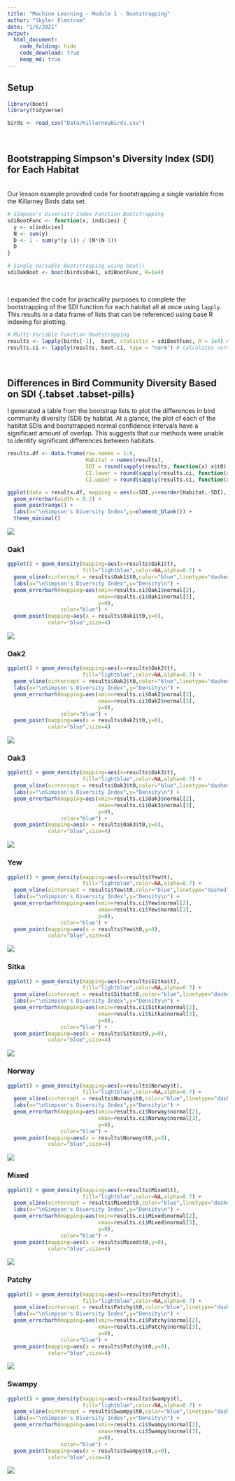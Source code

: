 ```yaml
---
title: "Machine Learning - Module 1 - Bootstrapping"
author: "Skyler Elmstrom"
date: "1/6/2021"
output:
  html_document:
    code_folding: hide
    code_download: true
    keep_md: true
---
```




## Setup

```{.r .fold-show}
library(boot)
library(tidyverse)

birds <- read_csv("Data/KillarneyBirds.csv")
```
<br>

## **Bootstrapping Simpson's Diversity Index (SDI) for Each Habitat**
<br>
Our lesson example provided code for bootstrapping a single variable from the Killarney Birds data set.

```{.r .fold-show}
# Simpson's Diversity Index Function Bootstrapping
sdiBootFunc <- function(x, indicies) {
  y <- x[indicies]
  N <- sum(y)
  D <- 1 - sum(y*(y-1)) / (N*(N-1))
  D
}

# Single Variable Bootstrapping using boot()
sdiOakBoot <- boot(birds$Oak1, sdiBootFunc, R=1e4)
```
<br>

I expanded the code for practicality purposes to complete the bootstrapping of the SDI function for each habitat all at once using `lapply`. This results in a data frame of lists that can be referenced using base R indexing for plotting.

```{.r .fold-show}
# Multi-Variable Function Bootstrapping
results <- lapply(birds[-1],  boot, statistic = sdiBootFunc, R = 1e4) # calculates SDI for each habitat, drops species column
results.ci <- lapply(results, boot.ci, type = "norm") # calculates normal confidence intervals for each habitat
```
<br>

## **Differences in Bird Community Diversity Based on SDI** {.tabset .tabset-pills}

I generated a table from the bootstrap lists to plot the differences in bird community diversity (SDI) by habitat. At a glance, the plot of each of the habitat SDIs and bootstrapped normal confidence intervals have a significant amount of overlap. This suggests that our methods were unable to identify significant differences between habitats.


```r
results.df <- data.frame(row.names = 1:9,
                         Habitat = names(results),
                         SDI = round(sapply(results, function(x) x$t0),4),
                         CI.lower = round(sapply(results.ci, function(x) x$normal[2]),4),
                         CI.upper = round(sapply(results.ci, function(x) x$normal[3]),4))

ggplot(data = results.df, mapping = aes(x=SDI,y=reorder(Habitat,-SDI), xmin = CI.lower, xmax = CI.upper)) +
  geom_errorbar(width = 0.2) +
  geom_pointrange() +
  labs(x="\nSimpson's Diversity Index",y=element_blank()) +
  theme_minimal()
```

![](SElmstrom_Module1_Bootstrap_files/figure-html/unnamed-chunk-4-1.png)<!-- -->
<br>



### Oak1

```r
ggplot() + geom_density(mapping=aes(x=results$Oak1$t),
                        fill="lightblue",color=NA,alpha=0.7) + 
  geom_vline(xintercept = results$Oak1$t0,color="blue",linetype="dashed") +
  labs(x="\nSimpson's Diversity Index",y="Density\n") +
  geom_errorbarh(mapping=aes(xmin=results.ci$Oak1$normal[2],
                             xmax=results.ci$Oak1$normal[3],
                             y=0),
                 color="blue") +
  geom_point(mapping=aes(x = results$Oak1$t0,y=0),
             color="blue",size=4)
```

![](SElmstrom_Module1_Bootstrap_files/figure-html/unnamed-chunk-6-1.png)<!-- -->

### Oak2

```r
ggplot() + geom_density(mapping=aes(x=results$Oak2$t),
                        fill="lightblue",color=NA,alpha=0.7) + 
  geom_vline(xintercept = results$Oak2$t0,color="blue",linetype="dashed") +
  labs(x="\nSimpson's Diversity Index",y="Density\n") +
  geom_errorbarh(mapping=aes(xmin=results.ci$Oak2$normal[2],
                             xmax=results.ci$Oak2$normal[3],
                             y=0),
                 color="blue") +
  geom_point(mapping=aes(x = results$Oak2$t0,y=0),
             color="blue",size=4)
```

![](SElmstrom_Module1_Bootstrap_files/figure-html/unnamed-chunk-7-1.png)<!-- -->

### Oak3

```r
ggplot() + geom_density(mapping=aes(x=results$Oak3$t),
                        fill="lightblue",color=NA,alpha=0.7) + 
  geom_vline(xintercept = results$Oak3$t0,color="blue",linetype="dashed") +
  labs(x="\nSimpson's Diversity Index",y="Density\n") +
  geom_errorbarh(mapping=aes(xmin=results.ci$Oak3$normal[2],
                             xmax=results.ci$Oak3$normal[3],
                             y=0),
                 color="blue") +
  geom_point(mapping=aes(x = results$Oak3$t0,y=0),
             color="blue",size=4)
```

![](SElmstrom_Module1_Bootstrap_files/figure-html/unnamed-chunk-8-1.png)<!-- -->

### Yew

```r
ggplot() + geom_density(mapping=aes(x=results$Yew$t),
                        fill="lightblue",color=NA,alpha=0.7) + 
  geom_vline(xintercept = results$Yew$t0,color="blue",linetype="dashed") +
  labs(x="\nSimpson's Diversity Index",y="Density\n") +
  geom_errorbarh(mapping=aes(xmin=results.ci$Yew$normal[2],
                             xmax=results.ci$Yew$normal[3],
                             y=0),
                 color="blue") +
  geom_point(mapping=aes(x = results$Yew$t0,y=0),
             color="blue",size=4)
```

![](SElmstrom_Module1_Bootstrap_files/figure-html/unnamed-chunk-9-1.png)<!-- -->

### Sitka

```r
ggplot() + geom_density(mapping=aes(x=results$Sitka$t),
                        fill="lightblue",color=NA,alpha=0.7) + 
  geom_vline(xintercept = results$Sitka$t0,color="blue",linetype="dashed") +
  labs(x="\nSimpson's Diversity Index",y="Density\n") +
  geom_errorbarh(mapping=aes(xmin=results.ci$Sitka$normal[2],
                             xmax=results.ci$Sitka$normal[3],
                             y=0),
                 color="blue") +
  geom_point(mapping=aes(x = results$Sitka$t0,y=0),
             color="blue",size=4)
```

![](SElmstrom_Module1_Bootstrap_files/figure-html/unnamed-chunk-10-1.png)<!-- -->

### Norway

```r
ggplot() + geom_density(mapping=aes(x=results$Norway$t),
                        fill="lightblue",color=NA,alpha=0.7) + 
  geom_vline(xintercept = results$Norway$t0,color="blue",linetype="dashed") +
  labs(x="\nSimpson's Diversity Index",y="Density\n") +
  geom_errorbarh(mapping=aes(xmin=results.ci$Norway$normal[2],
                             xmax=results.ci$Norway$normal[3],
                             y=0),
                 color="blue") +
  geom_point(mapping=aes(x = results$Norway$t0,y=0),
             color="blue",size=4)
```

![](SElmstrom_Module1_Bootstrap_files/figure-html/unnamed-chunk-11-1.png)<!-- -->

### Mixed

```r
ggplot() + geom_density(mapping=aes(x=results$Mixed$t),
                        fill="lightblue",color=NA,alpha=0.7) + 
  geom_vline(xintercept = results$Mixed$t0,color="blue",linetype="dashed") +
  labs(x="\nSimpson's Diversity Index",y="Density\n") +
  geom_errorbarh(mapping=aes(xmin=results.ci$Mixed$normal[2],
                             xmax=results.ci$Mixed$normal[3],
                             y=0),
                 color="blue") +
  geom_point(mapping=aes(x = results$Mixed$t0,y=0),
             color="blue",size=4)
```

![](SElmstrom_Module1_Bootstrap_files/figure-html/unnamed-chunk-12-1.png)<!-- -->

### Patchy

```r
ggplot() + geom_density(mapping=aes(x=results$Patchy$t),
                        fill="lightblue",color=NA,alpha=0.7) + 
  geom_vline(xintercept = results$Patchy$t0,color="blue",linetype="dashed") +
  labs(x="\nSimpson's Diversity Index",y="Density\n") +
  geom_errorbarh(mapping=aes(xmin=results.ci$Patchy$normal[2],
                             xmax=results.ci$Patchy$normal[3],
                             y=0),
                 color="blue") +
  geom_point(mapping=aes(x = results$Patchy$t0,y=0),
             color="blue",size=4)
```

![](SElmstrom_Module1_Bootstrap_files/figure-html/unnamed-chunk-13-1.png)<!-- -->

### Swampy

```r
ggplot() + geom_density(mapping=aes(x=results$Swampy$t),
                        fill="lightblue",color=NA,alpha=0.7) + 
  geom_vline(xintercept = results$Swampy$t0,color="blue",linetype="dashed") +
  labs(x="\nSimpson's Diversity Index",y="Density\n") +
  geom_errorbarh(mapping=aes(xmin=results.ci$Swampy$normal[2],
                             xmax=results.ci$Swampy$normal[3],
                             y=0),
                 color="blue") +
  geom_point(mapping=aes(x = results$Swampy$t0,y=0),
             color="blue",size=4)
```

![](SElmstrom_Module1_Bootstrap_files/figure-html/unnamed-chunk-14-1.png)<!-- -->
